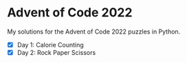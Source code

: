 # Advent of Code 2022
My solutions for the Advent of Code 2022 puzzles in Python.

 - [x] Day 1: Calorie Counting
 - [x] Day 2: Rock Paper Scissors
